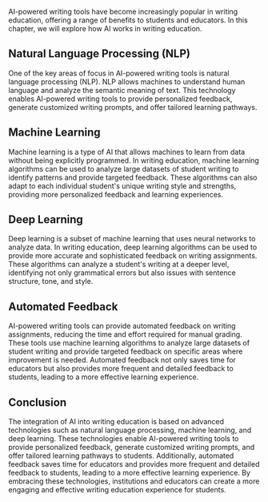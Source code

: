 
AI-powered writing tools have become increasingly popular in writing education, offering a range of benefits to students and educators. In this chapter, we will explore how AI works in writing education.

Natural Language Processing (NLP)
---------------------------------

One of the key areas of focus in AI-powered writing tools is natural language processing (NLP). NLP allows machines to understand human language and analyze the semantic meaning of text. This technology enables AI-powered writing tools to provide personalized feedback, generate customized writing prompts, and offer tailored learning pathways.

Machine Learning
----------------

Machine learning is a type of AI that allows machines to learn from data without being explicitly programmed. In writing education, machine learning algorithms can be used to analyze large datasets of student writing to identify patterns and provide targeted feedback. These algorithms can also adapt to each individual student's unique writing style and strengths, providing more personalized feedback and learning experiences.

Deep Learning
-------------

Deep learning is a subset of machine learning that uses neural networks to analyze data. In writing education, deep learning algorithms can be used to provide more accurate and sophisticated feedback on writing assignments. These algorithms can analyze a student's writing at a deeper level, identifying not only grammatical errors but also issues with sentence structure, tone, and style.

Automated Feedback
------------------

AI-powered writing tools can provide automated feedback on writing assignments, reducing the time and effort required for manual grading. These tools use machine learning algorithms to analyze large datasets of student writing and provide targeted feedback on specific areas where improvement is needed. Automated feedback not only saves time for educators but also provides more frequent and detailed feedback to students, leading to a more effective learning experience.

Conclusion
----------

The integration of AI into writing education is based on advanced technologies such as natural language processing, machine learning, and deep learning. These technologies enable AI-powered writing tools to provide personalized feedback, generate customized writing prompts, and offer tailored learning pathways to students. Additionally, automated feedback saves time for educators and provides more frequent and detailed feedback to students, leading to a more effective learning experience. By embracing these technologies, institutions and educators can create a more engaging and effective writing education experience for students.
